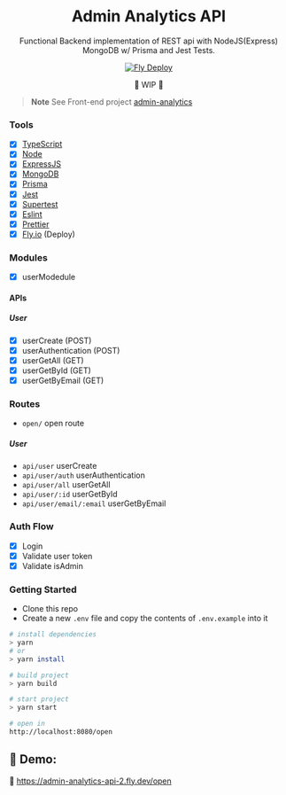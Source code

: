 <div align="center">

<h1>Admin Analytics API</h1>

Functional Backend implementation of REST api with NodeJS(Express) MongoDB w/ Prisma and Jest Tests.

</div>

<div align="center">
    <a href="https://github.com/biantris/admin-analytics-api/actions/workflows/fly.yml">
      <img alt="Fly Deploy" src="https://github.com/biantris/admin-analytics-api/actions/workflows/fly.yml/badge.svg" />
    </a>
</div>

<p align="center">🚧 WIP 🚧</p>

> **Note**
> See Front-end project [admin-analytics](https://github.com/biantris/admin-analytics)

### Tools

- [x] [TypeScript](https://www.typescriptlang.org/)
- [x] [Node](https://nodejs.org/en/)
- [x] [ExpressJS](https://expressjs.com/)
- [x] [MongoDB](https://www.mongodb.com/)
- [x] [Prisma](https://www.prisma.io/)
- [x] [Jest](https://jestjs.io/)
- [x] [Supertest](https://github.com/ladjs/supertest)
- [x] [Eslint](https://eslint.org/)
- [x] [Prettier](https://prettier.io/)
- [x] [Fly.io](https://fly.io/) (Deploy)

### Modules

- [x] userModedule

#### APIs

##### User

- [x] userCreate (POST)
- [x] userAuthentication (POST)
- [x] userGetAll (GET)
- [x] userGetById (GET)
- [x] userGetByEmail (GET)

### Routes

- `open/` open route

##### User

- `api/user` userCreate
- `api/user/auth` userAuthentication
- `api/user/all` userGetAll
- `api/user/:id` userGetById
- `api/user/email/:email` userGetByEmail

### Auth Flow

- [x] Login
- [x] Validate user token
- [x] Validate isAdmin

### Getting Started

- Clone this repo
- Create a new `.env` file and copy the contents of `.env.example` into it

```sh
# install dependencies
> yarn
# or
> yarn install

# build project
> yarn build

# start project
> yarn start

# open in
http://localhost:8080/open
```

## 🔗 Demo:

🔗 https://admin-analytics-api-2.fly.dev/open
